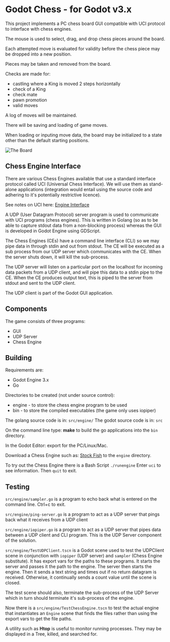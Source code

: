 # Godot Chess - for Godot v3.x

This project implements a PC chess board GUI compatible with UCI protocol to interface with chess engines.

The mouse is used to select, drag, and drop chess pieces around the board.

Each attempted move is evaluated for validity before the chess piece may be dropped into a new position.

Pieces may be taken and removed from the board.

Checks are made for:
* castling where a King is moved 2 steps horizontally
* check of a King
* check mate
* pawn promotion
* valid moves

A log of moves will be maintained.

There will be saving and loading of game moves.

When loading or inputing move data, the board may be initialized to a state other than the default starting positions.

![The Board](social/board.png)

## Chess Engine Interface

There are various Chess Engines available that use a standard interface protocol called UCI (Universal Chess Interface). We will use them as stand-alone applications (integration would entail using the source code and adhering to it's potentially restrictive licence).

See notes on UCI here:  [Engine Interface](docs/engine-interface.txt)

A UDP (User Datagram Protocol) server program is used to communicate with UCI programs (chess engines). This is written in Golang (so as to be able to capture stdout data from a non-blocking process) whereas the GUI is developed in Godot Engine using GDScript.

The Chess Engines (CEs) have a command line interface (CLI) so we may pipe data in through stdin and out from stdout. The CE will be executed as a sub process from our UDP server which communicates with the CE. When the server shuts down, it will kill the sub-process.

The UDP server will listen on a particular port on the localhost for incoming data packets from a UDP client, and will pipe this data to a stdin pipe to the CE. When the CE produces output text, this is piped to the server from stdout and sent to the UDP client.

The UDP client is part of the Godot GUI application.

## Components
The game consists of three programs:
* GUI
* UDP Server
* Chess Engine

## Building
Requirements are:
* Godot Engine 3.x
* Go

Directories to be created (not under source control):
* engine - to store the chess engine program to be used
* bin - to store the compiled executables (the game only uses iopiper)

The golang source code is in: `src/engine/`
The godot source code is in: `src`

On the command line type: **make** to build the go applications into the `bin` directory.

In the Godot Editor: export for the PC/Linux/Mac.

Download a Chess Engine such as: [Stock Fish](https://stockfishchess.org/download/) to the `engine` directory.

To try out the Chess Engine there is a Bash Script `./runengine`
Enter `uci` to see information. Then `quit` to exit.

## Testing
`src/engine/sampler.go` is a program to echo back what is entered on the command line. Ctrl+c to exit.

`src/engine/ping-server.go` is a program to act as a UDP server that pings back what it receives from a UDP client

`src/engine/iopiper.go` is a program to act as a UDP server that pipes data between a UDP client and CLI program. This is the UDP Server component of the solution.

`src/engine/TestUDPClient.tscn` is a Godot scene used to test the UDPClient scene in conjunction with `iopiper` (UDP server) and `sampler` (Chess Engine substitute). It has export vars for the paths to these programs. It starts the server and passes it the path to the engine. The server then starts the engine. Then it sends a text string and times out if no return datagram is received. Otherwise, it continually sends a count value until the scene is closed.

The test scene should also, terminate the sub-process of the UDP Server which in turn should terminate it's sub-process of the engine.

Now there is a `src/engine/TestChessEngine.tscn` to test the actual engine that instantiates an `Engine` scene that finds the files rather than using the export vars to get the file paths.

A utility such as **Htop** is useful to monitor running processes. They may be displayed in a Tree, killed, and searched for.

